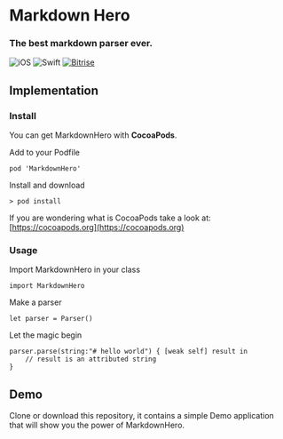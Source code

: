 # Markdown Hero
### The best markdown parser ever.

![iOS](https://img.shields.io/badge/iOS-9.0%2B-blue.svg)
![Swift](https://img.shields.io/badge/Swift-4.2-blue.svg)
[![Bitrise](https://app.bitrise.io/app/f50f3a6c0fff456c/status.svg?token=QR7AvYJSN5zhEH1qAwxXVA&branch=master)](https://app.bitrise.io/app/f50f3a6c0fff456c)

## Implementation

### Install

You can get MarkdownHero with **CocoaPods**.

Add to your Podfile

```
pod 'MarkdownHero'
```

Install and download

```
> pod install
```

If you are wondering what is CocoaPods take a look at: [https://cocoapods.org](https://cocoapods.org)

### Usage

Import MarkdownHero in your class

```
import MarkdownHero
```

Make a parser
```
let parser = Parser()
```

Let the magic begin

```
parser.parse(string:"# hello world") { [weak self] result in
    // result is an attributed string
}
```

## Demo

Clone or download this repository, it contains a simple Demo application that will show you the power of MarkdownHero.
